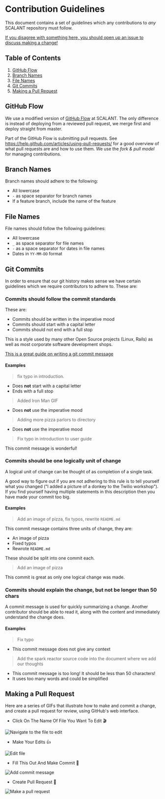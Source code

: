 # Contribution Guidelines

This document contains a set of guidelines which any contributions to _any_ SCALANT repository must follow.

[If you disagree with something here, you should open up an issue to discuss making a change!](https://github.com/ScalantCommunity/ScalantWebsite/issues)

## Table of Contents

1. [GitHub Flow](#github-flow)
2. [Branch Names](#branch-names)
3. [File Names](#file-names)
4. [Git Commits](#git-commits)
5. [Making a Pull Request](#making-a-pull-request)

## GitHub Flow

We use a modified version of [GitHub Flow](https://guides.github.com/introduction/flow/) at SCALANT. The only difference is instead of deploying from a reviewed pull request, we merge first and deploy straight from master.

Part of the GitHub Flow is submitting pull requests. See https://help.github.com/articles/using-pull-requests/ for a good overview of what pull requests are and how to use them. We use the _fork & pull model_ for managing contributions.

## Branch Names

Branch names should adhere to the following:

- All lowercase
- `-` as space separator for branch names
- If a feature branch, include the name of the feature

## File Names

File names should follow the following guidelines:

- All lowercase
- `_` as space separator for file names
- `-` as a space separator for dates in file names
- Dates in `YY-MM-DD` format

## Git Commits

In order to ensure that our git history makes sense we have certain guidelines which we require contributors to adhere to. These are:

### Commits should follow the commit standards

These are:

- Commits should be written in the imperative mood
- Commits should start with a capital letter
- Commits should not end with a full stop

This is a style used by many other Open Source projects (Linux, Rails) as well as most corporate software development shops.

[This is a great guide on writing a git commit message](http://chris.beams.io/posts/git-commit/)

#### Examples

> fix typo in introduction.

- Does **not** start with a capital letter
- Ends with a full stop

> Added Iron Man GIF

- Does **not** use the imperative mood

> Adding more pizza parlors to directory

- Does **not** use the imperative mood

> Fix typo in introduction to user guide

This commit message is wonderful!

### Commits should be one logically unit of change

A logical unit of change can be thought of as completion of a single task.

A good way to figure out if you are not adhering to this rule is to tell yourself what you changed ("I added a picture of a donkey to the Twilio workshop"). If you find yourself having multiple statements in this description then you have made your commit too big.

#### Examples

> Add an image of pizza, fix typos, rewrite `README.md`

This commit message contains three units of change, they are:

- An image of pizza
- Fixed typos
- Rewrote `README.md`

These should be split into one commit each.

> Add an image of pizza

This commit is great as only one logical change was made.

### Commits should explain the change, but not be longer than 50 chars

A commit message is used for quickly summarizing a change. Another contributor should be able to read it, along with the content and immediately understand the change does.

#### Examples

> Fix typo

- This commit message does not give any context

> Add the spark reactor source code into the document where we add our thoughts

- This commit message is too long! It should be less than 50 characters!
- It uses too many words and could be simplified


## Making a Pull Request

Here are a series of GIFs that illustrate how to make and commit a change, and create a pull request for review, using GitHub's web interface.

-  Click On The Name Of File You Want To Edit 🎬
  
  ![Navigate to the file to edit](https://user-images.githubusercontent.com/97145602/179370349-1b2ce644-c782-4dce-aad2-818b85afe022.jpg)
 
-  Make Your Edits 👍
  
  ![Edit file](https://user-images.githubusercontent.com/97145602/179370437-6cfb9bb4-ced5-48c7-bb46-42ac78392506.jpg)
  
-  Fill This Out And Make Commit 🦖

![Add commit message](https://user-images.githubusercontent.com/97145602/179370559-09435f13-0740-4b1c-891a-6c64a06b06ed.jpg)

- Create Pull Request 🥇

![Make a pull request](https://user-images.githubusercontent.com/97145602/179370675-2912a9ac-a6e0-467d-87c7-ab1fd1e01bfe.jpg)


